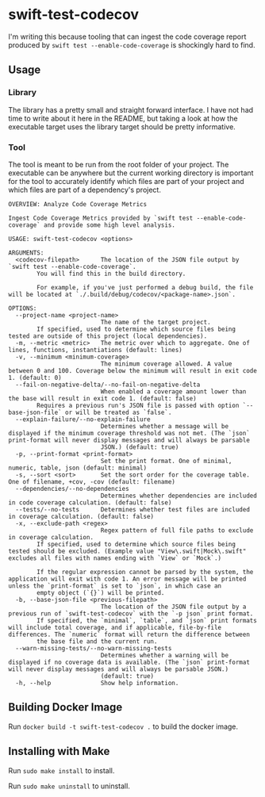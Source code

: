 # swift-test-codecov

I'm writing this because tooling that can ingest the code coverage report produced by `swift test --enable-code-coverage` is shockingly hard to find.

## Usage

### Library

The library has a pretty small and straight forward interface. I have not had time to write about it here in the README, but taking a look at how the executable target uses the library target should be pretty informative.

### Tool

The tool is meant to be run from the root folder of your project. The executable can be anywhere but the current working directory is important for the tool to accurately identify which files are part of your project and which files are part of a dependency's project.

```
OVERVIEW: Analyze Code Coverage Metrics

Ingest Code Coverage Metrics provided by `swift test --enable-code-coverage` and provide some high level analysis.

USAGE: swift-test-codecov <options>

ARGUMENTS:
  <codecov-filepath>      The location of the JSON file output by `swift test --enable-code-coverage`. 
        You will find this in the build directory.

        For example, if you've just performed a debug build, the file will be located at `./.build/debug/codecov/<package-name>.json`.

OPTIONS:
  --project-name <project-name>
                          The name of the target project. 
        If specified, used to determine which source files being tested are outside of this project (local dependencies).
  -m, --metric <metric>   The metric over which to aggregate. One of lines, functions, instantiations (default: lines)
  -v, --minimum <minimum-coverage>
                          The minimum coverage allowed. A value between 0 and 100. Coverage below the minimum will result in exit code 1. (default: 0)
  --fail-on-negative-delta/--no-fail-on-negative-delta
                          When enabled a coverage amount lower than the base will result in exit code 1. (default: false)
        Requires a previous run's JSON file is passed with option `--base-json-file` or will be treated as `false`.
  --explain-failure/--no-explain-failure
                          Determines whether a message will be displayed if the minimum coverage threshold was not met. (The `json` print-format will never display messages and will always be parsable
                          JSON.) (default: true)
  -p, --print-format <print-format>
                          Set the print format. One of minimal, numeric, table, json (default: minimal)
  -s, --sort <sort>       Set the sort order for the coverage table. One of filename, +cov, -cov (default: filename)
  --dependencies/--no-dependencies
                          Determines whether dependencies are included in code coverage calculation. (default: false)
  --tests/--no-tests      Determines whether test files are included in coverage calculation. (default: false)
  -x, --exclude-path <regex>
                          Regex pattern of full file paths to exclude in coverage calculation. 
        If specified, used to determine which source files being tested should be excluded. (Example value "View\.swift|Mock\.swift" excludes all files with names ending with `View` or `Mock`.)

        If the regular expression cannot be parsed by the system, the application will exit with code 1. An error message will be printed unless the `print-format` is set to `json`, in which case an
        empty object (`{}`) will be printed.
  -b, --base-json-file <previous-filepath>
                          The location of the JSON file output by a previous run of `swift-test-codecov` with the `-p json` print format. 
        If specified, the `minimal`, `table`, and `json` print formats will include total coverage, and if applicable, file-by-file differences. The `numeric` format will return the difference between
        the base file and the current run.
  --warn-missing-tests/--no-warn-missing-tests
                          Determines whether a warning will be displayed if no coverage data is available. (The `json` print-format will never display messages and will always be parsable JSON.)
                          (default: true)
  -h, --help              Show help information.
```

## Building Docker Image
Run `docker build -t swift-test-codecov .` to build the docker image.

## Installing with Make

Run `sudo make install` to install.

Run `sudo make uninstall` to uninstall.
